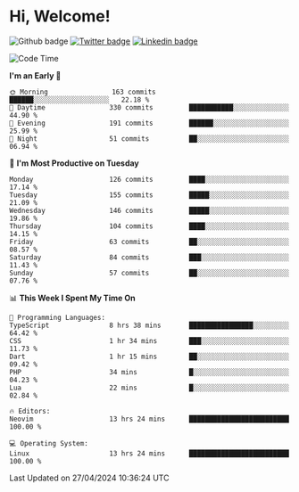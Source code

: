   # Hi, Welcome!
  ![Github badge](https://img.shields.io/github/followers/kraken-afk.svg?style=social&label=Follow&maxAge=2592000)
  [![Twitter badge](https://img.shields.io/badge/-Twitter-00acee?style=flat-square&logo=Twitter&logoColor=white)](https://twitter.com/trshppl)
  [![Linkedin badge](https://img.shields.io/badge/LinkedIn-0077B5?style=flat-square&logo=linkedin&logoColor=white)](https://www.linkedin.com/in/noveanrer)
<!--START_SECTION:waka-->
![Code Time](http://img.shields.io/badge/Code%20Time-162%20hrs%2037%20mins-blue)

**I'm an Early 🐤** 

```text
🌞 Morning                163 commits         ██████░░░░░░░░░░░░░░░░░░░   22.18 % 
🌆 Daytime                330 commits         ███████████░░░░░░░░░░░░░░   44.90 % 
🌃 Evening                191 commits         ██████░░░░░░░░░░░░░░░░░░░   25.99 % 
🌙 Night                  51 commits          ██░░░░░░░░░░░░░░░░░░░░░░░   06.94 % 
```
📅 **I'm Most Productive on Tuesday** 

```text
Monday                   126 commits         ████░░░░░░░░░░░░░░░░░░░░░   17.14 % 
Tuesday                  155 commits         █████░░░░░░░░░░░░░░░░░░░░   21.09 % 
Wednesday                146 commits         █████░░░░░░░░░░░░░░░░░░░░   19.86 % 
Thursday                 104 commits         ████░░░░░░░░░░░░░░░░░░░░░   14.15 % 
Friday                   63 commits          ██░░░░░░░░░░░░░░░░░░░░░░░   08.57 % 
Saturday                 84 commits          ███░░░░░░░░░░░░░░░░░░░░░░   11.43 % 
Sunday                   57 commits          ██░░░░░░░░░░░░░░░░░░░░░░░   07.76 % 
```


📊 **This Week I Spent My Time On** 

```text
💬 Programming Languages: 
TypeScript               8 hrs 38 mins       ████████████████░░░░░░░░░   64.42 % 
CSS                      1 hr 34 mins        ███░░░░░░░░░░░░░░░░░░░░░░   11.73 % 
Dart                     1 hr 15 mins        ██░░░░░░░░░░░░░░░░░░░░░░░   09.42 % 
PHP                      34 mins             █░░░░░░░░░░░░░░░░░░░░░░░░   04.23 % 
Lua                      22 mins             █░░░░░░░░░░░░░░░░░░░░░░░░   02.84 % 

🔥 Editors: 
Neovim                   13 hrs 24 mins      █████████████████████████   100.00 % 

💻 Operating System: 
Linux                    13 hrs 24 mins      █████████████████████████   100.00 % 
```


 Last Updated on 27/04/2024 10:36:24 UTC
<!--END_SECTION:waka-->
